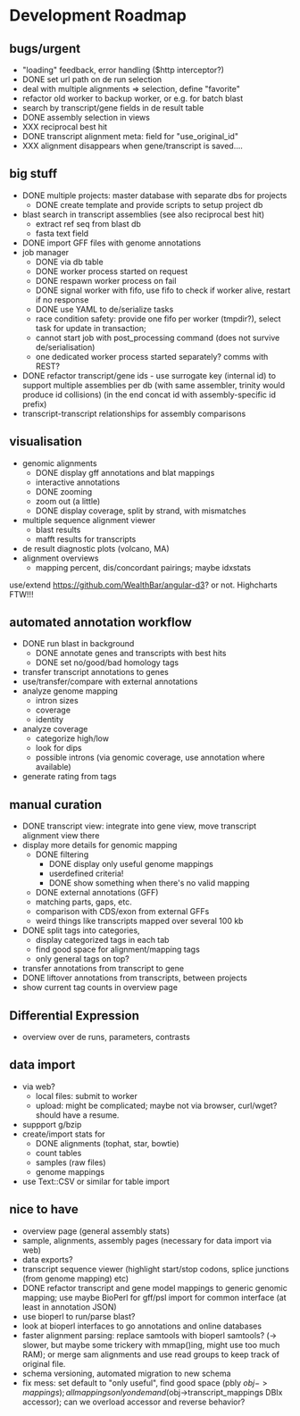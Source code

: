 # Development Roadmap 

## bugs/urgent

- "loading" feedback, error handling ($http interceptor?)
- DONE set url path on de run selection
- deal with multiple alignments => selection, define "favorite"
- refactor old worker to backup worker, or e.g. for batch blast
- search by transcript/gene fields in de result table
- DONE assembly selection in views
- XXX reciprocal best hit
- DONE transcript alignment meta: field for "use_original_id"
- XXX alignment disappears when gene/transcript is saved....

## big stuff

- DONE multiple projects: master database with separate dbs for projects
  - DONE create template and provide scripts to setup project db
- blast search in transcript assemblies (see also reciprocal best hit)
  - extract ref seq from blast db 
  - fasta text field
- DONE import GFF files with genome annotations
- job manager
  * DONE via db table
  * DONE worker process started on request
  * DONE respawn worker process on fail
  * DONE signal worker with fifo, use fifo to check if worker alive, restart if no response
  * DONE use YAML to de/serialize tasks
  * race condition safety: provide one fifo per worker (tmpdir?), select task for update in transaction; 
  * cannot start job with post_processing command (does not survive de/serialisation)
  * one dedicated worker process started separately? comms with REST?
- DONE refactor transcript/gene ids - use surrogate key (internal id) to support multiple assemblies per db (with same assembler, trinity would produce id collisions) (in the end concat id with assembly-specific id prefix)
- transcript-transcript relationships for assembly comparisons

## visualisation

- genomic alignments
  - DONE display gff annotations and blat mappings
  - interactive annotations
  - DONE zooming 
  - zoom out (a little) 
  - DONE display coverage, split by strand, with mismatches
- multiple sequence alignment viewer
  - blast results
  - mafft results for transcripts
- de result diagnostic plots (volcano, MA)
- alignment overviews
  * mapping percent, dis/concordant pairings; maybe idxstats

use/extend https://github.com/WealthBar/angular-d3? or not. Highcharts FTW!!!

## automated annotation workflow

- DONE run blast in background
  * DONE annotate genes and transcripts with best hits
  * DONE set no/good/bad homology tags
- transfer transcript annotations to genes
- use/transfer/compare with external annotations
- analyze genome mapping
  * intron sizes
  * coverage
  * identity
- analyze coverage
  * categorize high/low
  * look for dips
  * possible introns (via genomic coverage, use annotation where available)
- generate rating from tags

## manual curation

- DONE transcript view: integrate into gene view, move transcript alignment view there
- display more details for genomic mapping
  - DONE filtering
    - DONE display only useful genome mappings 
    - userdefined criteria!
    - DONE show something when there's no valid mapping
  - DONE external annotations (GFF)
  - matching parts, gaps, etc.
  - comparison with CDS/exon from external GFFs
  - weird things like transcripts mapped over several 100 kb
- DONE split tags into categories, 
  - display categorized tags in each tab
  - find good space for alignment/mapping tags
  - only general tags on top?
- transfer annotations from transcript to gene
- DONE liftover annotations from transcripts, between projects
- show current tag counts in overview page

## Differential Expression

- overview over de runs, parameters, contrasts

## data import

- via web?
  - local files: submit to worker
  - upload: might be complicated; maybe not via browser, curl/wget? should have a resume. 
- suppport g/bzip
- create/import stats for 
  - DONE alignments (tophat, star, bowtie)
  - count tables
  - samples (raw files)
  - genome mappings
- use Text::CSV or similar for table import

## nice to have

- overview page (general assembly stats)
- sample, alignments, assembly pages (necessary for data import via web)
- data exports?
- transcript sequence viewer (highlight start/stop codons, splice junctions (from genome mapping) etc)
- DONE refactor transcript and gene model mappings to generic genomic mapping; use maybe BioPerl for gff/psl import for common interface (at least in annotation JSON)
- use bioperl to run/parse blast?
- look at bioperl interfaces to go annotations and online databases
- faster alignment parsing: replace samtools with bioperl samtools? (-> slower, but maybe some trickery with mmap()ing, might use too much RAM); or merge sam alignments and use read groups to keep track of original file.
- schema versioning, automated migration to new schema
- fix mess: set default to "only useful", find good space (pbly $obj->mappings); all mappings only on demand ($obj->transcript_mappings DBIx accessor); can we overload accessor and reverse behavior?

